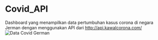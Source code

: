 # Covid_API
Dashboard yang menampilkan data pertumbuhan kasus corona di negara Jerman dengan menggunakan API dari http://api.kawalcorona.com/
![Data Covid German](https://user-images.githubusercontent.com/48679768/95147176-329e4500-07aa-11eb-92aa-c67a7e7581d3.png)
